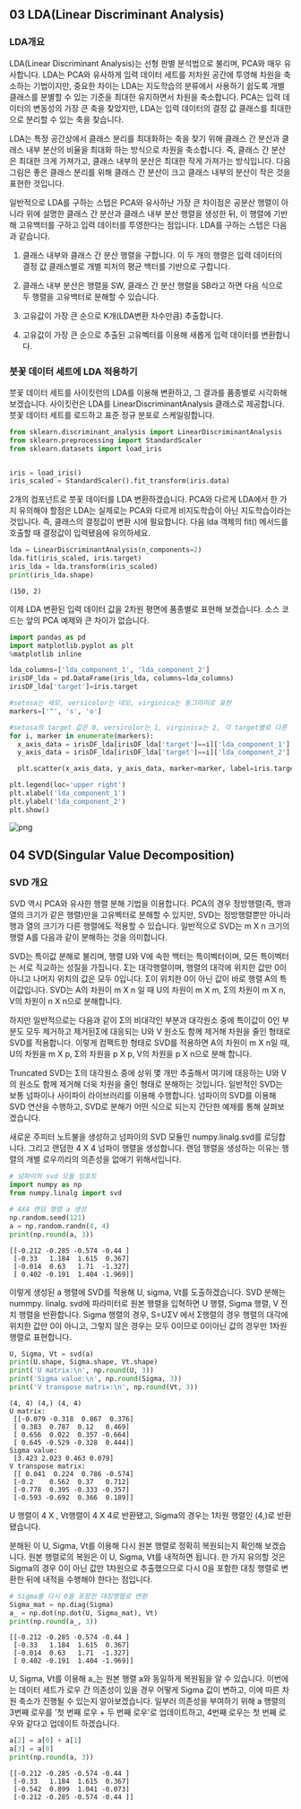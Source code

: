 ## 03 LDA(Linear Discriminant Analysis)

### LDA개요
LDA(Linear Discriminant Analysis)는 선형 판별 분석법으로 불리며, PCA와 매우 유사합니다. LDA는 PCA와 유사하게 입력 데이터 세트를 저차원 공간에 투영해 차원을 축소하는 기법이지만, 중요한 차이는 LDA는 지도학습의 분류에서 사용하기 쉽도록 개별 클래스를 분별할 수 있는 기준을 최대한 유지하면서 차원을 축소합니다. PCA는 입력 데이터의 변동성의 가장 큰 축을 찾았지만, LDA는 입력 데이터의 결정 값 클래스를 최대한으로 분리할 수 있는 축을 찾습니다.

LDA는 특정 공간상에서 클래스 분리를 최대화하는 축을 찾기 위해 클래스 간 분산과 클래스 내부 분산의 비율을 최대화 하는 방식으로 차원을 축소합니다. 즉, 클래스 간 분산은 최대한 크게 가져가고, 클래스 내부의 분산은 최대한 작게 가져가는 방식입니다. 다음 그림은 좋은 클래스 분리를 위해 클래스 간 분산이 크고 클래스 내부의 분산이 작은 것을 표현한 것입니다.



일반적으로 LDA를 구하는 스텝은 PCA와 유사하난 가장 큰 차이점은 공분산 행렬이 아니라 위에 설명한 클래스 간 분산과 클래스 내부 분산 행렬을 생성한 뒤, 이 행렬에 기반해 고유백터를 구하고 입력 데이터를 투영한다는 점입니다. LDA를 구하는 스텝은 다음과 같습니다.

 1. 클래스 내부와 클래스 간 분산 행렬을 구합니다. 이 두 개의 행렬은 입력 데이터의 결정 값 클래스별로 개별 피처의 평균 백터를 기반으로 구합니다.

 2. 클래스 내부 분산은 행렬을 SW, 클래스 간 분산 행렬을 SB라고 하면 다음 식으로 두 행렬을 고유백터로 분해할 수 있습니다.

 3. 고유값이 가장 큰 순으로 K개(LDA변환 차수만큼) 추출합니다.

 4. 고유값이 가장 큰 순으로 추출된 고유벡터를 이용해 새롭게 입력 데이터를 변환합니다.

### 붓꽃 데이터 세트에 LDA 적용하기

붓꽃 데이터 세트를 사이킷런의 LDA를 이용해 변환하고, 그 결과를 품종별로 시각화해 보겠습니다.
사이킷런은 LDA를 LinearDiscriminantAnalysis 클래스로 제공합니다. 붓꽃 데이터 세트를 로드하고 표준 정규 분포로 스케일링합니다.


```python
from sklearn.discriminant_analysis import LinearDiscriminantAnalysis
from sklearn.preprocessing import StandardScaler
from sklearn.datasets import load_iris


iris = load_iris()
iris_scaled = StandardScaler().fit_transform(iris.data)
```

2개의 컴포넌트로 붓꽃 데이터를 LDA 변환하겠습니다. PCA와 다르게 LDA에서 한 가지 유의해야 할점은 LDA는 실제로는 PCA와 다르게 비지도학습이 아닌 지도학습이라는 것입니다. 즉, 클래스의 결정값이 변환 시에 필요합니다. 다음 lda 객체의 fit() 메서드를 호출할 때 결정값이 입력됐음에 유의하세요.


```python
lda = LinearDiscriminantAnalysis(n_components=2)
lda.fit(iris_scaled, iris.target)
iris_lda = lda.transform(iris_scaled)
print(iris_lda.shape)
```

    (150, 2)
    

이제 LDA 변환된 입력 데이터 값을 2차원 평면에 품종별로 표현해 보겠습니다. 소스 코드는 앞의 PCA 예제와 큰 차이가 없습니다.


```python
import pandas as pd
import matplotlib.pyplot as plt
%matplotlib inline

lda_columns=['lda_component_1', 'lda_component_2']
irisDF_lda = pd.DataFrame(iris_lda, columns=lda_columns)
irisDF_lda['target']=iris.target

#setosa는 세모, versicolor는 네모, virginica는 동그라미로 표현
markers=['^', 's', 'o']

#setosa의 target 값은 0, versicolor는 1, virginica는 2, 각 target별로 다른 모양으로 산점도로 표시
for i, marker in enumerate(markers):
  x_axis_data = irisDF_lda[irisDF_lda['target']==i]['lda_component_1']
  y_axis_data = irisDF_lda[irisDF_lda['target']==i]['lda_component_2']

  plt.scatter(x_axis_data, y_axis_data, marker=marker, label=iris.target_names[i])

plt.legend(loc='upper right')
plt.xlabel('lda_component_1')
plt.ylabel('lda_component_2')
plt.show()
```


![png](output_8_0.png)


## 04 SVD(Singular Value Decomposition)

### SVD 개요
SVD 역시 PCA와 유사한 행렬 분해 기법을 이용합니다. PCA의 경우 정방행렬(즉, 행과 열의 크기가 같은 행렬)만을 고유벡터로 분해할 수 있지만, SVD는 정방행렬뿐만 아니라 행과 열의 크기가 다른 행렬에도 적용할 수 있습니다. 일반적으로 SVD는 m X n 크기의 행렬 A를 다음과 같이 분해하는 것을 의미합니다.

SVD는 특이값 분해로 불리며, 행렬 U와 V에 속한 백터는 특이벡터이며, 모든 특이벡터는 서로 직교하는 성질을 가집니다. Σ는 대각행렬이며, 행렬의 대각에 위치한 값만 0이 아니고 나머지 위치의 값은 모두 0입니다. Σ이 위치한 0이 아닌 값이 바로 행렬 A의 특이값입니다. SVD는 A의 차원이 m X n 일 때 U의 차원이 m X m, Σ의 차원이 m X n, V의 차원이 n X n으로 분해합니다.  



하지만 일반적으로는 다음과 같이 Σ의 비대각인 부분과 대각원소 중에 특이값이 0인 부분도 모두 제거하고 제거된Σ에 대응되는 U와 V 원소도 함께 제거해 차원을 줄인 형태로 SVD를 적용합니다. 이렇게 컴팩트한 형태로 SVD를 적용하면 A의 차원이 m X n일 때, U의 차원을 m X p, Σ의 차원을 p X p, V의 차원을 p X n으로 분해 합니다.



Truncated SVD는 Σ의 대각원소 중에 상위 몇 개만 추출해서 여기에 대응하는 U와 V의 원소도 함께 제거해 더욱 차원을 줄인 형태로 분해하는 것입니다. 일반적인 SVD는 보통 넘파이나 사이파이 라이브러리를 이용해 수행합니다. 넘파이의 SVD를 이용해 SVD 연산을 수행하고, SVD로 분해가 어떤 식으로 되는지 간단한 예제를 통해 살펴보겠습니다.

새로운 주피터 노트불을 생성하고 넘파이의 SVD 모듈인 numpy.linalg.svd를 로딩합니다. 그리고 랜덤한 4 X 4 넘파이 행렬을 생성합니다. 랜덤 행렬을 생성하는 이유는 행렬의 개별 로우끼리의 의존성을 없애기 위해서입니다.


```python
# 넘파이의 svd 모듈 임포트
import numpy as np
from numpy.linalg import svd

# 4X4 랜덤 행렬 a 생성
np.random.seed(121)
a = np.random.randn(4, 4)
print(np.round(a, 3))
```

    [[-0.212 -0.285 -0.574 -0.44 ]
     [-0.33   1.184  1.615  0.367]
     [-0.014  0.63   1.71  -1.327]
     [ 0.402 -0.191  1.404 -1.969]]
    

이렇게 생성된 a 행렬에 SVD를 적용해 U, sigma, Vt를 도출하겠습니다. SVD 분해는 nummpy. linalg. svd에 파라미터로 원본 행렬을 입혁하면 U 행렬, Sigma 행렬, V 전치 행렬을 반환합니다. Sigma 행렬의 경우, S=UΣV 에서 Σ행렬의 경우 행렬의 대각에 위치한 값만 0이 아니고, 그렇지 않은 경우는 모두 0이므로 0이아닌 값의 경우만 1차원 행렬로 표현합니다.


```python
U, Sigma, Vt = svd(a)
print(U.shape, Sigma.shape, Vt.shape)
print('U matrix:\n', np.round(U, 3))
print('Sigma value:\n', np.round(Sigma, 3))
print('V transpose matrix:\n', np.round(Vt, 3))
```

    (4, 4) (4,) (4, 4)
    U matrix:
     [[-0.079 -0.318  0.867  0.376]
     [ 0.383  0.787  0.12   0.469]
     [ 0.656  0.022  0.357 -0.664]
     [ 0.645 -0.529 -0.328  0.444]]
    Sigma value:
     [3.423 2.023 0.463 0.079]
    V transpose matrix:
     [[ 0.041  0.224  0.786 -0.574]
     [-0.2    0.562  0.37   0.712]
     [-0.778  0.395 -0.333 -0.357]
     [-0.593 -0.692  0.366  0.189]]
    

U 행렬이 4 X , Vt행렬이 4 X 4로 반환됐고, Sigma의 경우는 1차원 행렬인 (4,)로 반환됐습니다.

분해된 이 U, Sigma, Vt를 이용해 다시 원본 행렬로 정확히 복원되는지 확인해 보겠습니다. 원본 행렬로의 복원은 이 U, Sigma, Vt를 내적하면 됩니다. 한 가지 유의할 것은 Sigma의 경우 0이 아닌 값만 1차원으로 추출했으므로 다시 0을 포함한 대칭 행렬로 변환한 뒤에 내적을 수행해야 한다는 점입니다.


```python
# Sigma를 다시 0을 포함한 대칭행렬로 변환
Sigma_mat = np.diag(Sigma)
a_ = np.dot(np.dot(U, Sigma_mat), Vt)
print(np.round(a_, 3))
```

    [[-0.212 -0.285 -0.574 -0.44 ]
     [-0.33   1.184  1.615  0.367]
     [-0.014  0.63   1.71  -1.327]
     [ 0.402 -0.191  1.404 -1.969]]
    

U, Sigma, Vt를 이용해 a_는 원본 행렬 a와 동일하게 복원됨을 알 수 있습니다. 이번에는 데이터 세트가 로우 간 의존성이 있을 경우 어떻게 Sigma 값이 변하고, 이에 따른 차원 축소가 진행될 수 있는지 알아보겠습니다. 일부러 의존성을 부여하기 위해 a 행렬의 3번째 로우를 '첫 번째 로우 + 두 번째 로우'로 업데이트하고, 4번째 로우는 첫 번째 로우와 같다고 업데이트 하겠습니다.


```python
a[2] = a[0] + a[1]
a[3] = a[0]
print(np.round(a, 3))
```

    [[-0.212 -0.285 -0.574 -0.44 ]
     [-0.33   1.184  1.615  0.367]
     [-0.542  0.899  1.041 -0.073]
     [-0.212 -0.285 -0.574 -0.44 ]]
    
